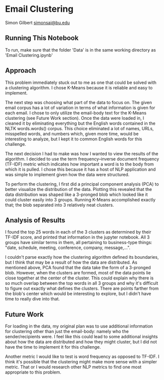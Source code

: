 # Email Clustering

Simon Gilbert
simonsai@bu.edu

## Running This Notebook

To run, make sure that the folder 'Data' is in the same working directory as 'Email Clustering.ipynb'

## Approach

This problem immediately stuck out to me as one that could be solved with a clustering algorithm. I chose K-Means because it is reliable and easy to implement.

The next step was choosing what part of the data to focus on. The given email corpus has a lot of variation in terms of what information is given for each email. I chose to only utilize the email-body text for the K-Means clustering (see Future Work section). Once the data were loaded in, I cleaned it by eliminating everything but the English words contained in the NLTK words.words() corpus. This choice eliminated a lot of names, URLs, misspelled words, and numbers which, given more time, would be interesting to analyze, but I kept it to common English words for this challenge. 

The next decision I had to make was how I wanted to view the results of the algorithm. I decided to use the term frequency–inverse document frequency (TF-IDF) metric which indicates how important a word is to the body from which it is pulled. I chose this because it has a host of NLP application and was simple to implement given how the data were structured.

To perform the clustering, I first did a principal component analysis (PCA) to better visualize the distribution of the data. Plotting this revealed that the data distribution was shaped like a 3-pronged blob which looked like it could cluster easily into 3 groups. Running K-Means accomplished exactly that; the blob separated into 3 relatively neat clusters. 


## Analysis of Results

I found the top 25 words in each of the 3 clusters as determined by their TF-IDF score, and printed that information in the jupyter notebook. All 3 groups have similar terms in them, all pertaining to business-type things: "date, schedule, meeting, conference, company, message,...". 

I couldn't parse exactly how the clustering algorithm defined its boundaries, but I think that may be a result of how the data are distributed. As mentioned above, PCA found that the data take the form of a 3-pronged blob. However, when the clusters are formed, most of the data points lie close together at the center of the cluster. This could explain why there is so much overlap between the top words in all 3 groups and why it's difficult to figure out exactly what defines the clusters. There are points farther from the blob's center which would be interesting to explore, but I didn't have time to really dive into that.


## Future Work

For loading in the data, my original plan was to use additional information for clustering other than just the email-body: namely who the sender/recipients were. I feel like this could lead to some additional insights about how the data are distributed and how they might cluster, but I did not have the time to implement it for this challenge.

Another metric I would like to test is word frequency as opposed to TF-IDF. I think it's possible that the clustering might make more sense with a simpler metric. That or I would research other NLP metrics to find one most appropriate to this problem. 


